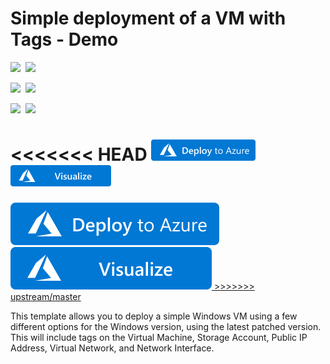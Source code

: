 # Simple deployment of a VM with Tags - Demo

<IMG SRC="https://azurequickstartsservice.blob.core.windows.net/badges/101-vm-tags/PublicLastTestDate.svg" />&nbsp;
<IMG SRC="https://azurequickstartsservice.blob.core.windows.net/badges/101-vm-tags/PublicDeployment.svg" />&nbsp;

<IMG SRC="https://azurequickstartsservice.blob.core.windows.net/badges/101-vm-tags/FairfaxLastTestDate.svg" />&nbsp;
<IMG SRC="https://azurequickstartsservice.blob.core.windows.net/badges/101-vm-tags/FairfaxDeployment.svg" />&nbsp;

<IMG SRC="https://azurequickstartsservice.blob.core.windows.net/badges/101-vm-tags/BestPracticeResult.svg" />&nbsp;
<IMG SRC="https://azurequickstartsservice.blob.core.windows.net/badges/101-vm-tags/CredScanResult.svg" />&nbsp;

<<<<<<< HEAD
<a href="https://portal.azure.com/#create/Microsoft.Template/uri/https%3A%2F%2Fraw.githubusercontent.com%2Fstevensnicole%2Fazure-quickstart-templates%2Fmaster%2F101-vm-tags%2Fazuredeploy.json" target="_blank">
    <img src="https://raw.githubusercontent.com/Azure/azure-quickstart-templates/master/1-CONTRIBUTION-GUIDE/images/deploytoazure.png"/>
</a>
<a href="http://armviz.io/#/?load=https%3A%2F%2Fraw.githubusercontent.com%2Fstevensnicole%2Fazure-quickstart-templates%2Fmaster%2F101-vm-tags%2Fazuredeploy.json" target="_blank">
    <img src="https://raw.githubusercontent.com/Azure/azure-quickstart-templates/master/1-CONTRIBUTION-GUIDE/images/visualizebutton.png"/>
=======
<a href="https://portal.azure.com/#create/Microsoft.Template/uri/https%3A%2F%2Fraw.githubusercontent.com%2FAzure%2Fazure-quickstart-templates%2Fmaster%2F101-vm-tags%2Fazuredeploy.json" target="_blank">
    <img src="https://raw.githubusercontent.com/Azure/azure-quickstart-templates/master/1-CONTRIBUTION-GUIDE/images/deploytoazure.svg?sanitize=true"/>
</a>
<a href="http://armviz.io/#/?load=https%3A%2F%2Fraw.githubusercontent.com%2FAzure%2Fazure-quickstart-templates%2Fmaster%2F101-vm-tags%2Fazuredeploy.json" target="_blank">
    <img src="https://raw.githubusercontent.com/Azure/azure-quickstart-templates/master/1-CONTRIBUTION-GUIDE/images/visualizebutton.svg?sanitize=true"/>
>>>>>>> upstream/master
</a>

This template allows you to deploy a simple Windows VM using a few different options for the Windows version, using the latest patched version. This will include tags on the Virtual Machine, Storage Account, Public IP Address, Virtual Network, and Network Interface.

